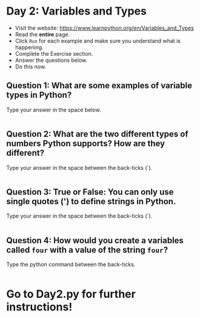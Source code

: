 # Day 2: Variables and Types
* Visit the website: https://www.learnpython.org/en/Variables_and_Types
* Read the **entire** page.
* Click `Run` for each example and make sure you understand what is happening.
* Complete the Exercise section.
* Answer the questions below.
* Do this now.
## Question 1: What are some examples of variable types in Python?
Type your answer in the space below.
```

```

## Question 2: What are the two different types of numbers Python supports? How are they different?
Type your answer in the space between the back-ticks (`). 
```

```

## Question 3: True or False: You can only use single quotes (') to define strings in Python.
Type your answer in the space between the back-ticks (`).
```

```

## Question 4: How would you create a variables called `four` with a value of the string `four`?
Type the python command between the back-ticks.
```

```

# Go to Day2.py for further instructions!
